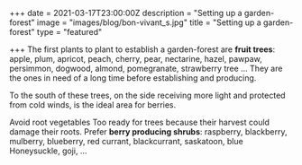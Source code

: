 +++
date = 2021-03-17T23:00:00Z
description = "Setting up a garden-forest"
image = "images/blog/bon-vivant_s.jpg"
title = "Setting up a garden-forest"
type = "featured"

+++
The first plants to plant to establish a garden-forest are **fruit trees**: apple, plum, apricot, peach, cherry, pear, nectarine, hazel, pawpaw, persimmon, dogwood, almond, pomegranate, strawberry tree ... They are the ones in need of a long time before establishing and producing.

To the south of these trees, on the side receiving more light and protected from cold winds, is the ideal area for berries.

Avoid root vegetables Too ready for trees because their harvest could damage their roots. Prefer **berry producing shrubs**: raspberry, blackberry, mulberry, blueberry, red currant, blackcurrant, saskatoon, blue Honeysuckle, goji, ...
